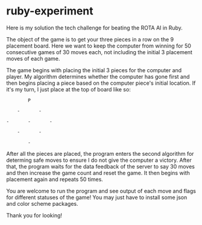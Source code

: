 # ruby-experiment

Here is my solution the tech challenge for beating the ROTA AI in Ruby.

The object of the game is to get your three pieces in a row on the 9 placement board. Here we want to keep the computer from winning for 50 consecutive games of 30 moves each, not including the initial 3 placement moves of each game.

The game begins with placing the initial 3 pieces for the computer and player. My algorithm determines whether the computer has gone first and then begins placing a piece based on the computer piece's initial location. If it's my turn, I just place at the top of board like so:

			P

		-		-

	-		-		-

		-		-	

			-

After all the pieces are placed, the program enters the second algorithm for determing safe moves to ensure I do not give the computer a victory. After that, the program waits for the data feedback of the server to say 30 moves and then increase the game count and reset the game. It then begins with placement again and repeats 50 times.

You are welcome to run the program and see output of each move and flags for different statuses of the game! You may just have to install some json and color scheme packages.

Thank you for looking!